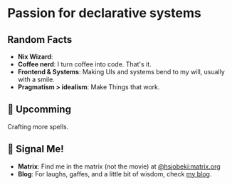 # Passion for declarative systems

## Random Facts

- **Nix Wizard**: 
- **Coffee nerd**: I turn coffee into code. That's it.
- **Frontend & Systems**: Making UIs and systems bend to my will, usually with a smile.
- **Pragmatism > idealism**: Make Things that work.

## 🎯 Upcomming

Crafting more spells.

## 📡 Signal Me!

- **Matrix**: Find me in the matrix (not the movie) at [@hsjobeki:matrix.org](https://matrix.to/#hsjobeki:matrix.org)
- **Blog**: For laughs, gaffes, and a little bit of wisdom, check [my blog](https://hsjobeki.dev/blog).


